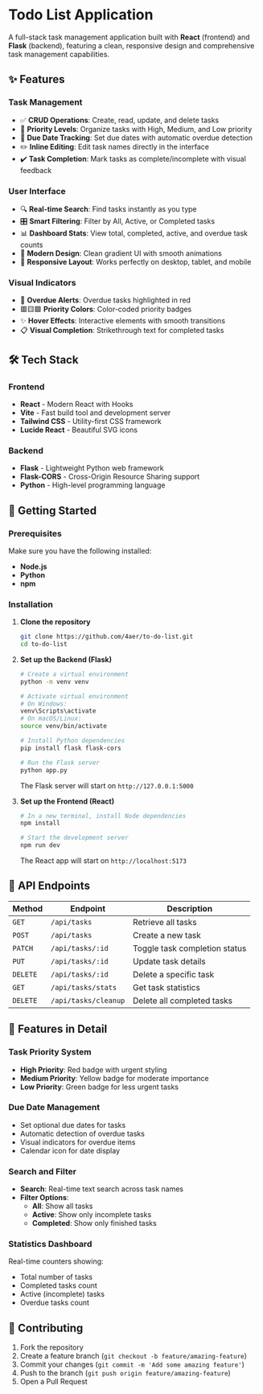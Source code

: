 # Todo List Application

A full-stack task management application built with **React** (frontend) and **Flask** (backend), featuring a clean, responsive design and comprehensive task management capabilities.

## ✨ Features

### Task Management
- ✅ **CRUD Operations**: Create, read, update, and delete tasks
- 🎯 **Priority Levels**: Organize tasks with High, Medium, and Low priority
- 📅 **Due Date Tracking**: Set due dates with automatic overdue detection
- ✏️ **Inline Editing**: Edit task names directly in the interface
- ✔️ **Task Completion**: Mark tasks as complete/incomplete with visual feedback

### User Interface
- 🔍 **Real-time Search**: Find tasks instantly as you type
- 🎛️ **Smart Filtering**: Filter by All, Active, or Completed tasks
- 📊 **Dashboard Stats**: View total, completed, active, and overdue task counts
- 🎨 **Modern Design**: Clean gradient UI with smooth animations
- 📱 **Responsive Layout**: Works perfectly on desktop, tablet, and mobile

### Visual Indicators
- 🚨 **Overdue Alerts**: Overdue tasks highlighted in red
- 🟥🟨🟩 **Priority Colors**: Color-coded priority badges
- ✨ **Hover Effects**: Interactive elements with smooth transitions
- 📋 **Visual Completion**: Strikethrough text for completed tasks

## 🛠️ Tech Stack

### Frontend
- **React** - Modern React with Hooks
- **Vite** - Fast build tool and development server
- **Tailwind CSS** - Utility-first CSS framework
- **Lucide React** - Beautiful SVG icons

### Backend
- **Flask** - Lightweight Python web framework
- **Flask-CORS** - Cross-Origin Resource Sharing support
- **Python** - High-level programming language

## 🚀 Getting Started

### Prerequisites

Make sure you have the following installed:
- **Node.js**
- **Python**
- **npm**

### Installation

1. **Clone the repository**
   ```bash
   git clone https://github.com/4aer/to-do-list.git
   cd to-do-list
   ```

2. **Set up the Backend (Flask)**
   ```bash
   # Create a virtual environment
   python -m venv venv
   
   # Activate virtual environment
   # On Windows:
   venv\Scripts\activate
   # On macOS/Linux:
   source venv/bin/activate
   
   # Install Python dependencies
   pip install flask flask-cors
   
   # Run the Flask server
   python app.py
   ```
   The Flask server will start on `http://127.0.0.1:5000`

3. **Set up the Frontend (React)**
   ```bash
   # In a new terminal, install Node dependencies
   npm install
   
   # Start the development server
   npm run dev
   ```
   The React app will start on `http://localhost:5173`

## 📡 API Endpoints

| Method | Endpoint | Description |
|--------|----------|-------------|
| `GET` | `/api/tasks` | Retrieve all tasks |
| `POST` | `/api/tasks` | Create a new task |
| `PATCH` | `/api/tasks/:id` | Toggle task completion status |
| `PUT` | `/api/tasks/:id` | Update task details |
| `DELETE` | `/api/tasks/:id` | Delete a specific task |
| `GET` | `/api/tasks/stats` | Get task statistics |
| `DELETE` | `/api/tasks/cleanup` | Delete all completed tasks |

## 🎨 Features in Detail

### Task Priority System
- **High Priority**: Red badge with urgent styling
- **Medium Priority**: Yellow badge for moderate importance
- **Low Priority**: Green badge for less urgent tasks

### Due Date Management
- Set optional due dates for tasks
- Automatic detection of overdue tasks
- Visual indicators for overdue items
- Calendar icon for date display

### Search and Filter
- **Search**: Real-time text search across task names
- **Filter Options**:
  - **All**: Show all tasks
  - **Active**: Show only incomplete tasks
  - **Completed**: Show only finished tasks

### Statistics Dashboard
Real-time counters showing:
- Total number of tasks
- Completed tasks count
- Active (incomplete) tasks
- Overdue tasks count

## 🤝 Contributing

1. Fork the repository
2. Create a feature branch (`git checkout -b feature/amazing-feature`)
3. Commit your changes (`git commit -m 'Add some amazing feature'`)
4. Push to the branch (`git push origin feature/amazing-feature`)
5. Open a Pull Request

